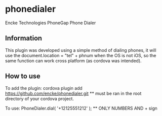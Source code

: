 phonedialer
===========

Encke Technologies PhoneGap Phone Dialer

Information
--------------------------------------------------
This plugin was developed using a simple method of dialing phones, it will use the document.location = "tel" + phnum when the OS is not iOS, so the same function can work cross platform (as cordova was intended).

How to use
--------------------------------------------------
To add the plugin:
	cordova plugin add https://github.com/encke/phonedialer.git
	** must be ran in the root directory of your cordova project.

To use:
	PhoneDialer.dial( '+12125551212' );
	** ONLY NUMBERS AND + sign
